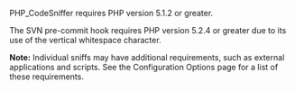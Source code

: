 PHP_CodeSniffer requires PHP version 5.1.2 or greater.

The SVN pre-commit hook requires PHP version 5.2.4 or greater due to its use of the vertical whitespace character.

**Note:** Individual sniffs may have additional requirements, such as external applications and scripts. See the Configuration Options page for a list of these requirements.